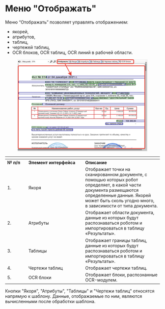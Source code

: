 # Меню "Отображать"

Меню “Отображать” позволяет управлять отображением:

* якорей,&#x20;
* атрибутов,&#x20;
* таблиц,
* чертежей таблиц,&#x20;
* OCR блоков, OCR таблиц, OCR линий в рабочей области.

<figure><img src="../../../.gitbook/assets/image (112).png" alt=""><figcaption></figcaption></figure>

<table data-header-hidden><thead><tr><th width="55"></th><th width="171"></th><th></th></tr></thead><tbody><tr><td><strong>№ п/п</strong></td><td><strong>Элемент интерфейса</strong></td><td><strong>Описание</strong></td></tr><tr><td>1.</td><td>Якоря</td><td>Отображает точки на сканированном документе, с помощью которых робот определяет, в какой части документа размещаются определенные данные. Якорей может быть сколь угодно много, в зависимости от типа документа. </td></tr><tr><td>2.</td><td>Атрибуты</td><td>Отображает области документа, данные из которых будут распознаваться роботом и импортироваться в таблицу «Результаты».</td></tr><tr><td>3.</td><td>Таблицы</td><td>Отображает границы таблиц, данные из которых будут распознаваться роботом и импортироваться в таблицу «Результаты».</td></tr><tr><td>4.</td><td>Чертежи таблиц</td><td>Отображает чертежи таблиц.</td></tr><tr><td>5.</td><td>OCR блоки</td><td>Отображает блоки, распознанные OCR-модулем.</td></tr></tbody></table>

Кнопки "Якоря", "Атрибуты", "Таблицы" и "Чертежи таблиц" относятся напрямую к шаблону. Данные, отображаемые по ним, являются вычисленными после обработки шаблона.
